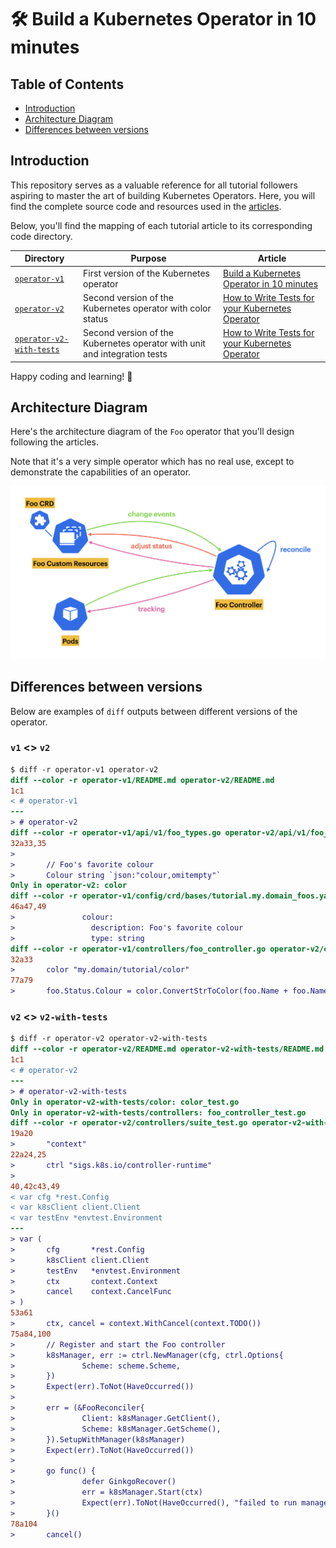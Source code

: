 # 🛠️ Build a Kubernetes Operator in 10 minutes

## Table of Contents

- [Introduction](#introduction)
- [Architecture Diagram](#architecture-diagram)
- [Differences between versions](#differences-between-versions)

## Introduction

This repository serves as a valuable reference for all tutorial followers aspiring to master the art of building Kubernetes Operators. Here, you will find the complete source code and resources used in the [articles](https://medium.com/@leovct/list/kubernetes-operators-101-dcfcc4cb52f6).

Below, you'll find the mapping of each tutorial article to its corresponding code directory.

Directory | Purpose | Article
------ | ------- | -------
[`operator-v1`](operator-v1/README.md) | First version of the Kubernetes operator | [Build a Kubernetes Operator in 10 minutes](https://medium.com/better-programming/build-a-kubernetes-operator-in-10-minutes-11eec1492d30)
[`operator-v2`](operator-v2/README.md) | Second version of the Kubernetes operator with color status | [How to Write Tests for your Kubernetes Operator](https://betterprogramming.pub/write-tests-for-your-kubernetes-operator-d3d6a9530840)
[`operator-v2-with-tests`](operator-v2-with-tests/README.md) | Second version of the Kubernetes operator with unit and integration tests | [How to Write Tests for your Kubernetes Operator](https://betterprogramming.pub/write-tests-for-your-kubernetes-operator-d3d6a9530840)

Happy coding and learning! 🚀

## Architecture Diagram

Here's the architecture diagram of the `Foo` operator that you'll design following the articles.

Note that it's a very simple operator which has no real use, except to demonstrate the capabilities of an operator.

<p><img src="doc/overview.png" alt="operator-overview" width="700px"/></p>

## Differences between versions

Below are examples of `diff` outputs between different versions of the operator.

### `v1` <> `v2`

```diff
$ diff -r operator-v1 operator-v2
diff --color -r operator-v1/README.md operator-v2/README.md
1c1
< # operator-v1
---
> # operator-v2
diff --color -r operator-v1/api/v1/foo_types.go operator-v2/api/v1/foo_types.go
32a33,35
> 
>       // Foo's favorite colour
>       Colour string `json:"colour,omitempty"`
Only in operator-v2: color
diff --color -r operator-v1/config/crd/bases/tutorial.my.domain_foos.yaml operator-v2/config/crd/bases/tutorial.my.domain_foos.yaml
46a47,49
>               colour:
>                 description: Foo's favorite colour
>                 type: string
diff --color -r operator-v1/controllers/foo_controller.go operator-v2/controllers/foo_controller.go
32a33
>       color "my.domain/tutorial/color"
77a79
>       foo.Status.Colour = color.ConvertStrToColor(foo.Name + foo.Namespace)
```

### `v2` <> `v2-with-tests`

```diff
$ diff -r operator-v2 operator-v2-with-tests
diff --color -r operator-v2/README.md operator-v2-with-tests/README.md
1c1
< # operator-v2
---
> # operator-v2-with-tests
Only in operator-v2-with-tests/color: color_test.go
Only in operator-v2-with-tests/controllers: foo_controller_test.go
diff --color -r operator-v2/controllers/suite_test.go operator-v2-with-tests/controllers/suite_test.go
19a20
>       "context"
22a24,25
>       ctrl "sigs.k8s.io/controller-runtime"
> 
40,42c43,49
< var cfg *rest.Config
< var k8sClient client.Client
< var testEnv *envtest.Environment
---
> var (
>       cfg       *rest.Config
>       k8sClient client.Client
>       testEnv   *envtest.Environment
>       ctx       context.Context
>       cancel    context.CancelFunc
> )
53a61
>       ctx, cancel = context.WithCancel(context.TODO())
75a84,100
>       // Register and start the Foo controller
>       k8sManager, err := ctrl.NewManager(cfg, ctrl.Options{
>               Scheme: scheme.Scheme,
>       })
>       Expect(err).ToNot(HaveOccurred())
> 
>       err = (&FooReconciler{
>               Client: k8sManager.GetClient(),
>               Scheme: k8sManager.GetScheme(),
>       }).SetupWithManager(k8sManager)
>       Expect(err).ToNot(HaveOccurred())
> 
>       go func() {
>               defer GinkgoRecover()
>               err = k8sManager.Start(ctx)
>               Expect(err).ToNot(HaveOccurred(), "failed to run manager")
>       }()
78a104
>       cancel()
```

